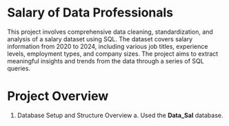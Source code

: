 # Salary of Data Professionals

This project involves comprehensive data cleaning, standardization, and analysis of a salary dataset using SQL. The dataset covers salary information from 2020 to 2024, including various job titles, experience levels, employment types, and company sizes. The project aims to extract meaningful insights and trends from the data through a series of SQL queries.

# Project Overview
  1. Database Setup and Structure Overview
     a. Used the **Data_Sal** database.
